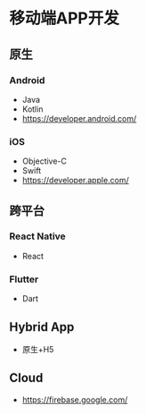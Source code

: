 # 移动端APP开发

## 原生

### Android

* Java
* Kotlin
* https://developer.android.com/

### iOS

* Objective-C
* Swift
* https://developer.apple.com/

## 跨平台

### React Native

* React

### Flutter

* Dart

## Hybrid App

* 原生+H5

## Cloud

* https://firebase.google.com/

